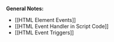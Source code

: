 **General Notes:**
* [[HTML Element Events]]
* [[HTML Event Handler in Script Code]]
* [[HTML Event Triggers]]